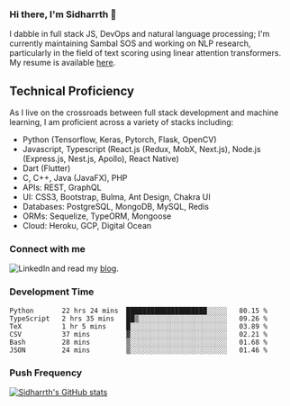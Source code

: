 ### Hi there, I'm Sidharrth 👋

I dabble in full stack JS, DevOps and natural language processing; I'm currently maintaining Sambal SOS and working on NLP research, particularly in the field of text scoring using linear attention transformers. My resume is available [here](https://mathsforgeeks.org/assets/resume.pdf).

## Technical Proficiency
As I live on the crossroads between full stack development and machine learning, I am proficient across a variety of stacks including:
- Python (Tensorflow, Keras, Pytorch, Flask, OpenCV)
- Javascript, Typescript (React.js (Redux, MobX, Next.js), Node.js (Express.js, Nest.js, Apollo), React Native)
- Dart (Flutter)
- C, C++, Java (JavaFX), PHP
- APIs: REST, GraphQL
- UI: CSS3, Bootstrap, Bulma, Ant Design, Chakra UI
- Databases: PostgreSQL, MongoDB, MySQL, Redis
- ORMs: Sequelize, TypeORM, Mongoose
- Cloud: Heroku, GCP, Digital Ocean

### Connect with me

[<img align="left" alt="LinkedIn" src="https://img.shields.io/badge/linkedin-%230077B5.svg?&style=for-the-badge&logo=linkedin&logoColor=white" />][linkedin]
and read my [blog].


### Development Time
<!--START_SECTION:waka-->

```text
Python       22 hrs 24 mins  ████████████████████░░░░░   80.15 %
TypeScript   2 hrs 35 mins   ██▒░░░░░░░░░░░░░░░░░░░░░░   09.26 %
TeX          1 hr 5 mins     █░░░░░░░░░░░░░░░░░░░░░░░░   03.89 %
CSV          37 mins         ▓░░░░░░░░░░░░░░░░░░░░░░░░   02.21 %
Bash         28 mins         ▒░░░░░░░░░░░░░░░░░░░░░░░░   01.68 %
JSON         24 mins         ▒░░░░░░░░░░░░░░░░░░░░░░░░   01.46 %
```

<!--END_SECTION:waka-->

### Push Frequency
[![Sidharrth's GitHub stats](https://github-readme-stats.vercel.app/api?username=sidharrth2002&show_icons=true)](https://github.com/sidharrth2002/github-readme-stats)

[site]: http://mathsforgeeks.org/
[blog]: https://mathsforgeeks.org/blog
[linkedin]: https://www.linkedin.com/in/sidharrth-nagappan/
